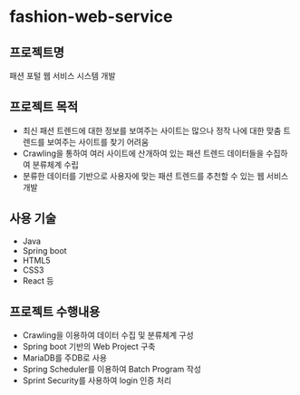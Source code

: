 # fashion-web-service

## 프로젝트명
패션 포털 웹 서비스 시스템 개발

## 프로젝트 목적
- 최신 패션 트렌드에 대한 정보를 보여주는 사이트는 많으나 정작 나에 대한 맞춤 트렌드를 보여주는 사이트를 찾기 어려움
- Crawling을 통하여 여러 사이트에 산개하여 있는 패션 트렌드 데이터들을 수집하여 분류체계 수립
- 분류한 데이터를 기반으로 사용자에 맞는 패션 트렌드를 추천할 수 있는 웹 서비스 개발

## 사용 기술
- Java
- Spring boot
- HTML5
- CSS3
- React 등

## 프로젝트 수행내용
- Crawling을 이용하여 데이터 수집 및 분류체계 구성
- Spring boot 기반의 Web Project 구축
- MariaDB를 주DB로 사용
- Spring Scheduler를 이용하여 Batch Program 작성
- Sprint Security를 사용하여 login 인증 처리
